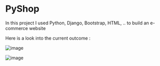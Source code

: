 # PyShop
 

In this project I used Python, Django, Bootstrap, HTML, .. to build an e-commerce website

Here is a look into the current outcome : 

![image](https://user-images.githubusercontent.com/35376484/190362950-cf1303ea-cbcd-4d0c-80bf-2cd352cf810b.png)

![image](https://user-images.githubusercontent.com/35376484/190363429-27078633-4e41-4ceb-a39d-201a48cd02b1.png)







